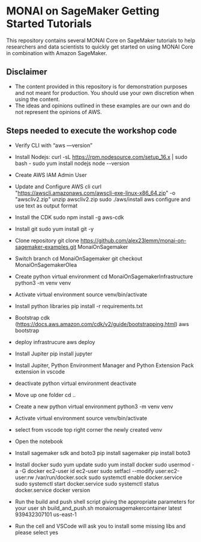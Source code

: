 # MONAI on SageMaker Getting Started Tutorials 

This repository contains several MONAI Core on SageMaker tutorials to help researchers and data scientists to quickly get started on using MONAI Core in combination with Amazon SageMaker. 

## Disclaimer

* The content provided in this repository is for demonstration purposes and not meant for production. You should use your own discretion when using the content.
* The ideas and opinions outlined in these examples are our own and do not represent the opinions of AWS.

## Steps needed to execute the workshop code

* Verify CLI with “aws —version”

* Install Nodejs:
curl -sL https://rpm.nodesource.com/setup_16.x | sudo bash -
sudo yum install nodejs
node --version

* Create AWS IAM Admin User

* Update and Configure AWS cli
curl "https://awscli.amazonaws.com/awscli-exe-linux-x86_64.zip" -o "awscliv2.zip"
unzip awscliv2.zip
sudo ./aws/install
aws configure and use text as output format

* Install the CDK
sudo npm install -g aws-cdk

* Install git
sudo yum install git -y

* Clone repository
git clone https://github.com/alex23lemm/monai-on-sagemaker-examples.git MonaiOnSagemaker

* Switch branch
cd MonaiOnSagemaker
git checkout MonaiOnSagemakerOlea

* Create python virtual environment
cd MonaiOnSagemakerInfrastructure
python3 -m venv venv

* Activate virtual environment
source venv/bin/activate

* Install python libraries
pip install -r requirements.txt

* Bootstrap cdk (https://docs.aws.amazon.com/cdk/v2/guide/bootstrapping.html)
aws bootstrap

* deploy infrastrucure
aws deploy

* Install Jupiter
pip install jupyter

* Install Jupiter, Python Environment Manager  and Python Extension Pack extension in vscode 

* deactivate python virtual environment
deactivate

* Move up one folder
cd ..

* Create a new python virtual environment
python3 -m venv venv

* Activate virtual environment
source venv/bin/activate

* select from vscode top right corner the newly created venv

* Open the notebook

* Install sagemaker sdk and boto3
pip install sagemaker
pip install boto3

* Install docker
sudo yum update
sudo yum install docker
sudo usermod -a -G docker ec2-user
id ec2-user
sudo setfacl --modify user:ec2-user:rw /var/run/docker.sock
sudo systemctl enable docker.service
sudo systemctl start docker.service
sudo systemctl status docker.service
docker version

* Run the build and push shell script giving the appropriate parameters for your user
sh build_and_push.sh monaionsagemakercontainer latest 939432307101 us-east-1

* Run the cell and VSCode will ask you to install some missing libs and please select yes
